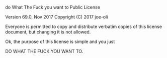 do What The Fuck you want to Public License

Version 69.0, Nov 2017
Copyright (C) 2017 joe-oli

Everyone is permitted to copy and distribute verbatim copies
of this license document, but changing it is not allowed.

Ok, the purpose of this license is simple
and you just

DO WHAT THE FUCK YOU WANT TO.
